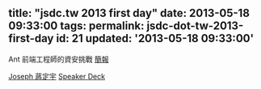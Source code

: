 title: "jsdc.tw 2013 first day"
date: 2013-05-18 09:33:00
tags:
permalink: jsdc-dot-tw-2013-first-day
id: 21
updated: '2013-05-18 09:33:00'
---



Ant 前端工程師的資安挑戰
[簡報](https://speakerdeck.com/yftzeng/2013-05-18-jsdc-dot-tw-security-for-front-end-engineering-final)

[Joseph 蔣定宇](https://www.facebook.com/josephj6802/about)
[Speaker Deck](https://speakerdeck.com/josephj/f2e-the-keystone)
